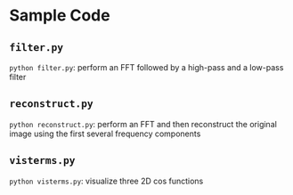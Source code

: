 # Sample Code

## `filter.py`
`python filter.py`: perform an FFT followed by a high-pass and a low-pass filter

## `reconstruct.py`
`python reconstruct.py`: perform an FFT and then reconstruct the original image using the first several frequency components

## `visterms.py`
`python visterms.py`: visualize three 2D cos functions
